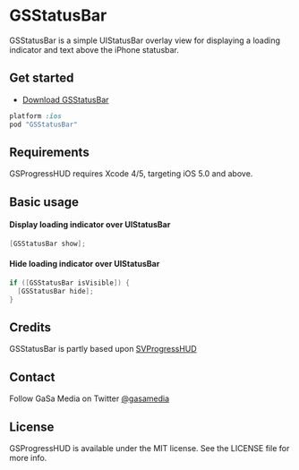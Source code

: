 # GSStatusBar

GSStatusBar is a simple UIStatusBar overlay view for displaying a loading indicator and text above the iPhone statusbar. 

## Get started

- [Download GSStatusBar](https://github.com/GaSaMedia/GSStatusBar/archive/master.zip)

```ruby
platform :ios
pod "GSStatusBar"
```

## Requirements

GSProgressHUD requires Xcode 4/5, targeting iOS 5.0 and above.

## Basic usage

#### Display loading indicator over UIStatusBar
```objective-c
[GSStatusBar show];
```

#### Hide loading indicator over UIStatusBar
```objective-c
if ([GSStatusBar isVisible]) {
  [GSStatusBar hide];
}
```


## Credits

GSStatusBar is partly based upon [SVProgressHUD](https://github.com/samvermette/SVProgressHUD)

## Contact

Follow GaSa Media on Twitter [@gasamedia](https://twitter.com/gasamedia)

## License

GSProgressHUD is available under the MIT license. See the LICENSE file for more info.
